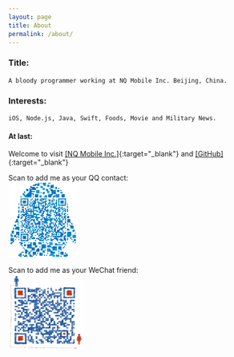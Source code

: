 ```yaml
---
layout: page
title: About
permalink: /about/
---
```


### Title:

	A bloody programmer working at NQ Mobile Inc. Beijing, China.

### Interests: 

	iOS, Node.js, Java, Swift, Foods, Movie and Military News.

#### At last:

Welcome to visit [[NQ Mobile Inc.]](http://www.nq.com){:target="_blank"} and [[GitHub]](https://github.com/majinshou){:target="_blank"}

Scan to add me as your QQ contact:
<br/>
<img src="/images/qq.png" width = "140" height = "150" alt="Scan to add me as your QQ contact" align="center" />
<br/>
<br/>
Scan to add me as your WeChat friend:
<br/>
<img src="/images/wechat.png" width = "150" height = "150" alt="Scan to add me as your WeChat friend" align="center" />
